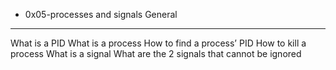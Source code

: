* 0x05-processes and signals
General
-------
What is a PID
What is a process
How to find a process’ PID
How to kill a process
What is a signal
What are the 2 signals that cannot be ignored
